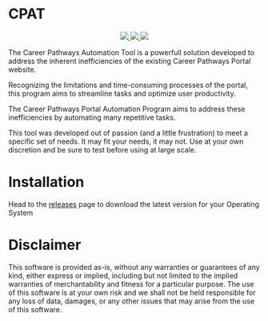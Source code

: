 # CPAT
<p align="center">
  <a href="https://github.com/justinforlenza/cpat/actions/workflows/publish.yml">
    <img src="https://img.shields.io/github/actions/workflow/status/justinforlenza/cpat/publish"/>
  </a>
  <a href="https://github.com/justinforlenza/cpat/blob/main/LICENSE">
    <img src="https://img.shields.io/github/license/justinforlenza/cpat"/>
  </a>
  <a href="https://github.com/justinforlenza/cpat/releases/latest">
    <img src="https://img.shields.io/github/v/release/justinforlenza/cpat?display_name=tag&sort=semver"/>
  </a>
</p

The Career Pathways Automation Tool is a powerfull solution developed to address the inherent inefficiencies of the existing Career Pathways Portal website.

Recognizing the limitations and time-consuming processes of the portal, this program aims to streamline tasks and optimize user productivity.

The Career Pathways Portal Automation Program aims to address these inefficiencies by automating many repetitive tasks.

This tool was developed out of passion (and a little frustration) to meet a specific set of needs.
It may fit your needs, it may not. Use at your own discretion and be sure to test before using at large scale.

# Installation
Head to the [releases](https://github.com/justinforlenza/cpat/releases/latest) page to download the latest version for your Operating System

# Disclaimer
This software is provided as-is, without any warranties or guarantees of any kind, either express or implied, including but not limited to the implied warranties of merchantability and fitness for a particular purpose.
The use of this software is at your own risk and we shall not be held responsible for any loss of data, damages, or any other issues that may arise from the use of this software.

